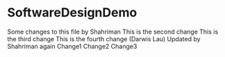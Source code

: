 # SoftwareDesignDemo
Some changes to this file by Shahriman
This is the second change
This is the third change
This is the fourth change (Darwis Lau)
Updated by Shahriman again
Change1
Change2
Change3
